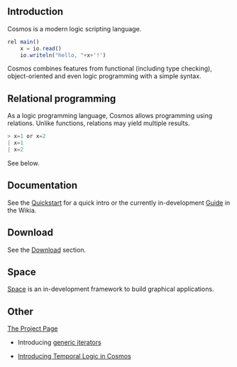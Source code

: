 ## Introduction

Cosmos is a modern logic scripting language.

```javascript
rel main()
    x = io.read()
    io.writeln("hello, "+x+'!')
```

Cosmos combines features from functional (including type checking), object-oriented and even logic programming with a simple syntax.

Relational programming
--

As a logic programming language, Cosmos allows programming using relations. Unlike functions, relations may yield multiple results.

```javascript
> x=1 or x=2
| x=1
| x=2
```

See below.

Documentation
--

See the [Quickstart](/quickstart.html) for a quick intro or the currently in-development [Guide](https://github.com/cosmos-lang/cosmos-lang.github.io/wiki) in the Wikia.

Download
--

See the [Download](https://github.com/cosmos-lang/cosmos-lang.github.io/wiki/Download) section.

Space
--

[Space](/space/space.html) is an in-development framework to build graphical applications.

Other
--

[The Project Page](https://github.com/cosmos-lang/cosmos-lang.github.io/wiki/The-Cosmos-Initiative)

- Introducing [generic iterators](https://github.com/cosmos-lang/cosmos-lang.github.io/wiki/Pseudo-imperative-programming)

- [Introducing Temporal Logic in Cosmos](https://github.com/cosmos-lang/cosmos-lang.github.io/wiki/Temporal-Logic-in-Cosmos)


